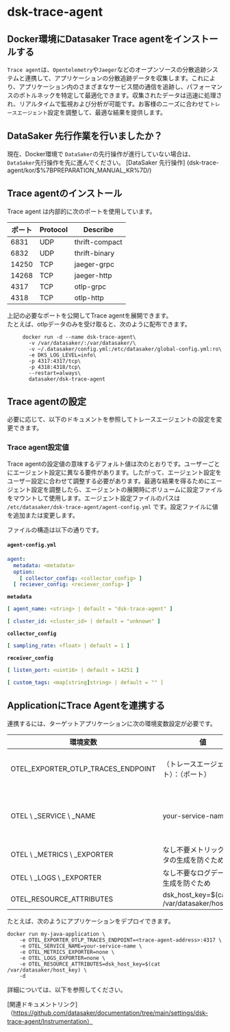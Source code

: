 # dsk-trace-agent

## Docker環境にDatasaker Trace agentをインストールする

`Trace agent`は、`Opentelemetry`や`Jaeger`などのオープンソースの分散追跡システムと連携して、アプリケーションの分散追跡データを収集します。これにより、アプリケーション内のさまざまなサービス間の通信を追跡し、パフォーマンスのボトルネックを特定して最適化できます。収集されたデータは迅速に処理され、リアルタイムで監視および分析が可能です。お客様のニーズに合わせて`トレースエージェント`設定を調整して、最適な結果を提供します。

## DataSaker 先行作業を行いましたか？

現在、Docker環境で `DataSaker`の先行操作が進行していない場合は、 `DataSaker`先行操作を先に進んでください。 [DataSaker 先行操作] (dsk-trace-agent/kor/$%7BPREPARATION\_MANUAL\_KR%7D/)

## Trace agentのインストール

Trace agent は内部的に次のポートを使用しています。

|ポート| Protocol | Describe |
| ----- | -------- | -------------- |
| 6831 | UDP | thrift-compact |
| 6832 | UDP | thrift-binary |
| 14250 | TCP | jaeger-grpc |
| 14268 | TCP | jaeger-http |
| 4317 | TCP | otlp-grpc |
| 4318 | TCP | otlp-http |

上記の必要なポートを公開してTrace agentを展開できます。\
たとえば、otlpデータのみを受け取ると、次のように配布できます。
```shell
     docker run -d --name dsk-trace-agent\
       -v /var/datasaker/:/var/datasaker/\
       -v ~/.datasaker/config.yml:/etc/datasaker/global-config.yml:ro\
       -e DKS_LOG_LEVEL=info\
       -p 4317:4317/tcp\
       -p 4318:4318/tcp\
       --restart=always\
       datasaker/dsk-trace-agent
```
## Trace agentの設定

必要に応じて、以下のドキュメントを参照してトレースエージェントの設定を変更できます。

### Trace agent設定値

Trace agentの設定値の意味するデフォルト値は次のとおりです。ユーザーごとにエージェント設定に異なる要件があります。したがって、エージェント設定をユーザー設定に合わせて調整する必要があります。最適な結果を得るためにエージェント設定を調整したら、エージェントの展開時にボリュームに設定ファイルをマウントして使用します。エージェント設定ファイルのパスは `/etc/datasaker/dsk-trace-agent/agent-config.yml` です。設定ファイルに値を追加または変更します。

ファイルの構造は以下の通りです。

#### `agent-config.yml`
```yaml
agent:
  metadata: <metadata>
  option:
    [ collector_config: <collector_config> ]
  [ reciever_config: <reciever_config> ]
```
**`metadata`**
```yaml
[ agent_name: <string> | default = "dsk-trace-agent" ]

[ cluster_id: <cluster_id> | default = "unknown" ]
```
**`collector_config`**
```yaml
[ sampling_rate: <float> | default = 1 ]
```
**`receiver_config`**
```yaml
[ listen_port: <uint16> | default = 14251 ]

[ custom_tags: <map[string]string> | default = "" ]
```
## ApplicationにTrace Agentを連携する

連携するには、ターゲットアプリケーションに次の環境変数設定が必要です。

|環境変数|値|説明
| -------------------------------------- | ---------------------------------------------- | ------------------ |
| OTEL\_EXPORTER\_OTLP\_TRACES\_ENDPOINT | （トレースエージェント）：（ポート）| trace-agentアドレス|
| OTEL \ _SERVICE \ _NAME | your-service-name |画面に表示したいサービス名|
| OTEL \ _METRICS \ _EXPORTER |なし不要メトリックデータの生成を防ぐため
| OTEL \ _LOGS \ _EXPORTER |なし不要なログデータの生成を防ぐため
| OTEL\_RESOURCE\_ATTRIBUTES | dsk\_host\_key=$(cat /var/datasaker/host\_key) | - |

たとえば、次のようにアプリケーションをデプロイできます。
```shell
docker run my-java-application \
    -e OTEL_EXPORTER_OTLP_TRACES_ENDPOINT=<trace-agent-address>:4317 \
    -e OTEL_SERVICE_NAME=your-service-name \
    -e OTEL_METRICS_EXPORTER=none \
    -e OTEL_LOGS_EXPORTER=none \
    -e OTEL_RESOURCE_ATTRIBUTES=dsk_host_key=$(cat /var/datasaker/host_key) \
    -d
```
詳細については、以下を参照してください。

[関連ドキュメントリンク]（https://github.com/datasaker/documentation/tree/main/settings/dsk-trace-agent/Instrumentation）
